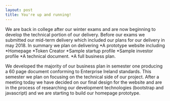 ```yaml
---
layout: post
title: You're up and running!
---
```

We are back in college after our winter exams and are now beginning to develop the technical portion of our delivery. Before our exams we submitted our mid-term delivery which included our plans for our delivery in may 2018. In summary we plan on delivering
  *A prototype website including
  *Homepage
	*Token Creator
	*Sample startup profile
	*Sample investor profile
	*A technical document.
	*A full business plan.

We developed the majority of our business plan in semester one producing a 60 page document conforming to Enterprise Ireland standards.
This semester we plan on focusing on the technical side of our project. After a meeting today we have decided on our final design for the website and are in the process of researching our development technologies (bootstrap and javascript) and we are starting to build our homepage prototype.
